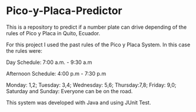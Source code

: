 # Pico-y-Placa-Predictor
This is a repository to predict if a number plate can drive depending of the rules of Pico y Placa in Quito, Ecuador.

For this project I used the past rules of the Pico y Placa System. In this case the rules were:

Day Schedule: 7:00 a.m. - 9:30 a.m

Afternoon Schedule: 4:00 p.m - 7:30 p.m

Monday: 1,2; Tuesday: 3,4; Wednesday: 5,6; Thursday:7,8; Friday: 9,0; Saturday and Sunday: Everyone can be on the road.

This system was developed with Java and using JUnit Test.
